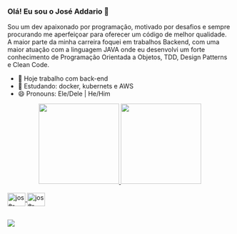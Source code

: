 ### Olá! Eu sou o José Addario 👋

Sou um dev apaixonado por programação, motivado por desafios e sempre procurando me aperfeiçoar para oferecer um código de melhor qualidade. A maior parte da minha carreira foquei em trabalhos Backend, com uma maior atuação com a linguagem JAVA onde eu desenvolvi um forte conhecimento de Programação Orientada a Objetos, TDD, Design Patterns e Clean Code.

- 🔭 Hoje trabalho com back-end
- 🌱 Estudando: docker, kubernets e AWS
- 😄 Pronouns: Ele/Dele | He/Him

<div align="center">
  <a href="https://github.com/rafaballerini">
  <img height="180em" src="https://github-readme-stats.vercel.app/api?username=jaddario&show_icons=true&theme=dark&include_all_commits=true&count_private=true"/>
  <img height="180em" src="https://github-readme-stats.vercel.app/api/top-langs/?username=jaddario&layout=compact&langs_count=7&theme=dark"/>
</div>
  
<div style="display: inline_block"><br>
  <img align="center" alt="jose-java" height="30" width="40" src="https://cdn.jsdelivr.net/gh/devicons/devicon/icons/java/java-original.svg" />
  <img align="center" alt="jose-spring" height="30" width="40" src="https://cdn.jsdelivr.net/gh/devicons/devicon/icons/spring/spring-original-wordmark.svg"  />
</div>

##

<div>
    <a href="https://www.linkedin.com/in/joseaddario/" target="_blank"><img src="https://img.shields.io/badge/LinkedIn-0077B5?style=for-the-badge&logo=linkedin&logoColor=white" target="_blank"></a>
</div>
